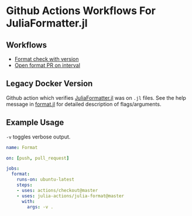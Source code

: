 # Github Actions Workflows For JuliaFormatter.jl

## Workflows

- [Format check with version](./workflows/format_check.yml)
- [Open format PR on interval](./workflows/format_pr.yml)


## Legacy Docker Version

Github action which verifies [JuliaFormatter.jl](https://github.com/domluna/JuliaFormatter.jl) was on `.jl` files.
See the help message in [format.jl](./format.jl) for detailed description of flags/arguments.

## Example Usage

`-v` toggles verbose output.


```yaml
name: Format

on: [push, pull_request]

jobs:
  format:
    runs-on: ubuntu-latest
    steps:
    - uses: actions/checkout@master
    - uses: julia-actions/julia-format@master
      with:
        args: -v .
```




